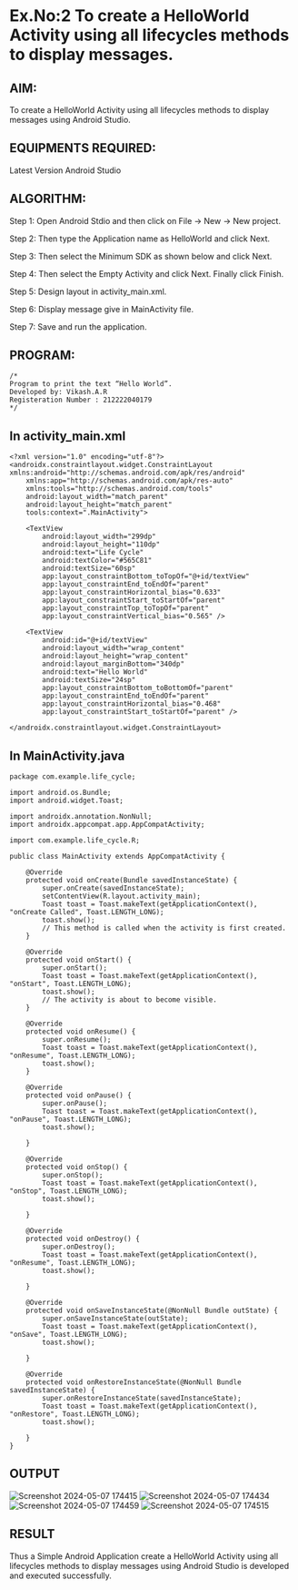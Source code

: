 # Ex.No:2 To create a HelloWorld Activity using all lifecycles methods to display messages.


## AIM:

To create a HelloWorld Activity using all lifecycles methods to display messages using Android Studio.

## EQUIPMENTS REQUIRED:

Latest Version Android Studio

## ALGORITHM:

Step 1: Open Android Stdio and then click on File -> New -> New project.

Step 2: Then type the Application name as HelloWorld and click Next. 

Step 3: Then select the Minimum SDK as shown below and click Next.

Step 4: Then select the Empty Activity and click Next. Finally click Finish.

Step 5: Design layout in activity_main.xml.

Step 6: Display message give in MainActivity file.

Step 7: Save and run the application.

## PROGRAM:
```
/*
Program to print the text “Hello World”.
Developed by: Vikash.A.R
Registeration Number : 212222040179
*/
```

## In activity_main.xml
    <?xml version="1.0" encoding="utf-8"?>
    <androidx.constraintlayout.widget.ConstraintLayout xmlns:android="http://schemas.android.com/apk/res/android"
        xmlns:app="http://schemas.android.com/apk/res-auto"
        xmlns:tools="http://schemas.android.com/tools"
        android:layout_width="match_parent"
        android:layout_height="match_parent"
        tools:context=".MainActivity">
    
        <TextView
            android:layout_width="299dp"
            android:layout_height="110dp"
            android:text="Life Cycle"
            android:textColor="#565C81"
            android:textSize="60sp"
            app:layout_constraintBottom_toTopOf="@+id/textView"
            app:layout_constraintEnd_toEndOf="parent"
            app:layout_constraintHorizontal_bias="0.633"
            app:layout_constraintStart_toStartOf="parent"
            app:layout_constraintTop_toTopOf="parent"
            app:layout_constraintVertical_bias="0.565" />
    
        <TextView
            android:id="@+id/textView"
            android:layout_width="wrap_content"
            android:layout_height="wrap_content"
            android:layout_marginBottom="340dp"
            android:text="Hello World"
            android:textSize="24sp"
            app:layout_constraintBottom_toBottomOf="parent"
            app:layout_constraintEnd_toEndOf="parent"
            app:layout_constraintHorizontal_bias="0.468"
            app:layout_constraintStart_toStartOf="parent" />
    
    </androidx.constraintlayout.widget.ConstraintLayout>

## In MainActivity.java
    package com.example.life_cycle;
    
    import android.os.Bundle;
    import android.widget.Toast;
    
    import androidx.annotation.NonNull;
    import androidx.appcompat.app.AppCompatActivity;
    
    import com.example.life_cycle.R;
    
    public class MainActivity extends AppCompatActivity {
    
        @Override
        protected void onCreate(Bundle savedInstanceState) {
            super.onCreate(savedInstanceState);
            setContentView(R.layout.activity_main);
            Toast toast = Toast.makeText(getApplicationContext(), "onCreate Called", Toast.LENGTH_LONG);
            toast.show();
            // This method is called when the activity is first created.
        }
    
        @Override
        protected void onStart() {
            super.onStart();
            Toast toast = Toast.makeText(getApplicationContext(), "onStart", Toast.LENGTH_LONG);
            toast.show();
            // The activity is about to become visible.
        }
    
        @Override
        protected void onResume() {
            super.onResume();
            Toast toast = Toast.makeText(getApplicationContext(), "onResume", Toast.LENGTH_LONG);
            toast.show();
        }
    
        @Override
        protected void onPause() {
            super.onPause();
            Toast toast = Toast.makeText(getApplicationContext(), "onPause", Toast.LENGTH_LONG);
            toast.show();
    
        }
    
        @Override
        protected void onStop() {
            super.onStop();
            Toast toast = Toast.makeText(getApplicationContext(), "onStop", Toast.LENGTH_LONG);
            toast.show();
    
        }
    
        @Override
        protected void onDestroy() {
            super.onDestroy();
            Toast toast = Toast.makeText(getApplicationContext(), "onResume", Toast.LENGTH_LONG);
            toast.show();
    
        }
    
        @Override
        protected void onSaveInstanceState(@NonNull Bundle outState) {
            super.onSaveInstanceState(outState);
            Toast toast = Toast.makeText(getApplicationContext(), "onSave", Toast.LENGTH_LONG);
            toast.show();
    
        }
    
        @Override
        protected void onRestoreInstanceState(@NonNull Bundle savedInstanceState) {
            super.onRestoreInstanceState(savedInstanceState);
            Toast toast = Toast.makeText(getApplicationContext(), "onRestore", Toast.LENGTH_LONG);
            toast.show();
    
        }
    }



## OUTPUT
![Screenshot 2024-05-07 174415](https://github.com/VIKASHAR/lifecyclemethods/assets/119405655/345ed162-6cbc-4e1f-881d-e2490418a479)
![Screenshot 2024-05-07 174434](https://github.com/VIKASHAR/lifecyclemethods/assets/119405655/d8e87d45-b175-442c-90e6-ae2139e15319)
![Screenshot 2024-05-07 174459](https://github.com/VIKASHAR/lifecyclemethods/assets/119405655/d83b0b87-341d-48ac-998c-eff55ef5f548)
![Screenshot 2024-05-07 174515](https://github.com/VIKASHAR/lifecyclemethods/assets/119405655/a3c9cc29-6a20-4a4b-ad9c-eb996076e90b)


## RESULT
Thus a Simple Android Application create a HelloWorld Activity using all lifecycles methods to display messages using Android Studio is developed and executed successfully.
